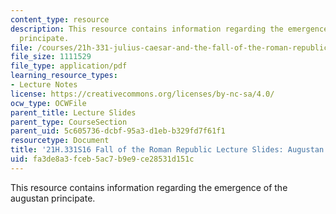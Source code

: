 ```yaml
---
content_type: resource
description: This resource contains information regarding the emergence of the augustan
  principate.
file: /courses/21h-331-julius-caesar-and-the-fall-of-the-roman-republic-spring-2016/fa3de8a3fceb5ac7b9e9ce28531d151c_MIT21H_331S16_Principate.pdf
file_size: 1111529
file_type: application/pdf
learning_resource_types:
- Lecture Notes
license: https://creativecommons.org/licenses/by-nc-sa/4.0/
ocw_type: OCWFile
parent_title: Lecture Slides
parent_type: CourseSection
parent_uid: 5c605736-dcbf-95a3-d1eb-b329fd7f61f1
resourcetype: Document
title: '21H.331S16 Fall of the Roman Republic Lecture Slides: Augustan Principate'
uid: fa3de8a3-fceb-5ac7-b9e9-ce28531d151c
---
```

This resource contains information regarding the emergence of the augustan principate.